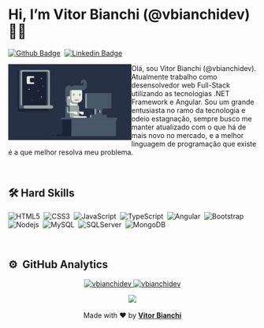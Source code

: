 # Hi, I’m Vitor Bianchi (@vbianchidev) 👨‍💻

[![Github Badge](https://img.shields.io/badge/-Github-1a1b27?style=for-the-badge&logo=Github&logoColor=38bdae)](https://github.com/vbianchidev/)&nbsp;
[![Linkedin Badge](https://img.shields.io/badge/-LinkedIn-1a1b27?style=for-the-badge&logo=Linkedin&logoColor=38bdae&link=https://www.linkedin.com/in/vitor-bianchi-0a10ba205/)](https://www.linkedin.com/in/vitor-bianchi-0a10ba205/)

<img alt="Coding" src="https://raw.githubusercontent.com/AVS1508/AVS1508/master/assets/Night-Coding.gif" align="left" width="250"/>

Olá, sou Vitor Bianchi (@vbianchidev).
Atualmente trabalho como desensolvedor web Full-Stack utilizando as tecnologias .NET Framework e Angular.
Sou um grande entusiasta no ramo da tecnologia e odeio estagnação, sempre busco me manter atualizado com o que há de mais novo no mercado, e a melhor linguagem de programação que existe é a que melhor resolva meu problema.

<br/>

## 🛠 Hard Skills
![HTML5](https://img.shields.io/badge/-HTML5-1a1b27?style=for-the-badge&logo=Html5&logoColor=38bdae)&nbsp;
![CSS3](https://img.shields.io/badge/-CSS3-1a1b27?style=for-the-badge&logo=css3&logoColor=38bdae)&nbsp;
![JavaScript](https://img.shields.io/badge/-JavaScript-1a1b27?style=for-the-badge&logo=javascript&logoColor=38bdae)&nbsp;
![TypeScript](https://img.shields.io/badge/-TypeScript-1a1b27?style=for-the-badge&logo=typescript&logoColor=38bdae)&nbsp;
![Angular](https://img.shields.io/badge/-Angular-1a1b27?style=for-the-badge&logo=Angular&logoColor=38bdae)&nbsp;
![Bootstrap](https://img.shields.io/badge/-Bootstrap-1a1b27?style=for-the-badge&logo=bootstrap&logoColor=38bdae)&nbsp;
![Nodejs](https://img.shields.io/badge/-NodeJS-1a1b27?style=for-the-badge&logo=node&logoColor=38bdae)&nbsp;
![MySQL](https://img.shields.io/badge/-MySQL-1a1b27?style=for-the-badge&logo=mysql&logoColor=38bdae)&nbsp;
![SQLServer](https://img.shields.io/badge/-SQLServer-1a1b27?style=for-the-badge&logo=sqlserver&logoColor=38bdae)&nbsp;
![MongoDB](https://img.shields.io/badge/-MongoDB-1a1b27?style=for-the-badge&logo=mongodb&logoColor=38bdae)&nbsp;

<br />

## ⚙️ &nbsp;GitHub Analytics
<p align="center">
  <a href="https://github.com/vbianchidev/">
    <img height="180em" src="https://github-readme-stats.vercel.app/api/top-langs?username=vbianchidev&show_icons=true&locale=pt-BR&layout=compact&theme=tokyonight" alt="vbianchidev" />
    <img height="180em" src="https://github-readme-stats.vercel.app/api?username=vbianchidev&show_icons=true&locale=pt-BR&theme=tokyonight" alt="vbianchidev" />
  </a>
</p>

<p align="center">
  <img height="180em" src="http://github-readme-streak-stats.herokuapp.com?user=vbianchidev&theme=dark&hide_border=true&date_format=M%20j%5B%2C%20Y%5D&background=22272E&currStreakLabel=38BDAE&ring=38BDAE&fire=38BDAE&stroke=628FDA">
</p>

<p align="center">
  Made with ❤️ by <b><a href="https://github.com/vbianchidev/" target="_blank">Vitor Bianchi</a></b>
</p>

